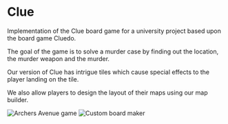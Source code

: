 # Clue
Implementation of the Clue board game for a university project based upon the board game Cluedo.

The goal of the game is to solve a murder case by finding out the location, the murder weapon and the murder.

Our version of Clue has intrigue tiles which cause special effects to the player landing on the tile.

We also allow players to design the layout of their maps using our map builder.


![Archers Avenue game](https://github.com/ASoothingEbb/Clue/images/ArchersAvenueGame.png)
![Custom board maker](https://github.com/ASoothingEbb/Clue/images/MapBuilder.png)